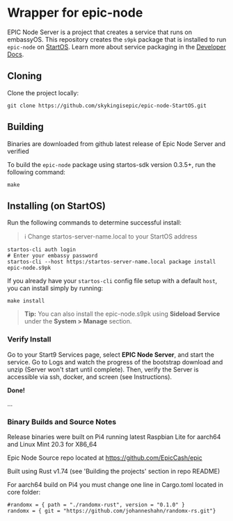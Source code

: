 # Wrapper for epic-node

EPIC Node Server is a project that creates a service that runs on embassyOS. This repository creates the `s9pk` package that is installed to run `epic-node` on [StartOS](https://github.com/Start9Labs/start-os/). Learn more about service packaging in the [Developer Docs](https://docs.start9.com/0.3.5.x/developer-docs/packaging).

## Cloning

Clone the project locally:

```
git clone https://github.com/skykingisepic/epic-node-StartOS.git
```

## Building

Binaries are downloaded from github latest release of Epic Node Server and verified

To build the `epic-node` package using startos-sdk version 0.3.5+, run the following command:

```
make
```

## Installing (on StartOS)

Run the following commands to determine successful install:
> :information_source: Change startos-server-name.local to your StartOS address

```
startos-cli auth login
# Enter your embassy password
startos-cli --host https:/startos-server-name.local package install epic-node.s9pk
```

If you already have your `startos-cli` config file setup with a default `host`, you can install simply by running:

```
make install
```

> **Tip:** You can also install the epic-node.s9pk using **Sideload Service** under the **System > Manage** section.

### Verify Install

Go to your Start9 Services page, select **EPIC Node Server**, and start the service. Go to Logs and watch the progress of the bootstrap download and unzip (Server won't start until complete). Then, verify the Server is accessible via ssh, docker, and screen (see Instructions).

**Done!** 

...

### Binary Builds and Source Notes

Release binaries were built on Pi4 running latest Raspbian Lite for aarch64 and Linux Mint 20.3 for X86_64

Epic Node Source repo located at https://github.com/EpicCash/epic

Built using Rust v1.74 (see 'Building the projects' section in repo README)

For aarch64 build on Pi4 you must change one line in Cargo.toml located in core folder:
```
#randomx = { path = "./randomx-rust", version = "0.1.0" }
randomx = { git = "https://github.com/johanneshahn/randomx-rs.git"}
```

